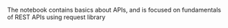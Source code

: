 The notebook contains basics about APIs, and is focused on fundamentals of REST APIs using request library

